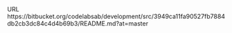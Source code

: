<?xml version="1.0" encoding="UTF-8"?>
<!DOCTYPE plist PUBLIC "-//Apple//DTD PLIST 1.0//EN" "http://www.apple.com/DTDs/PropertyList-1.0.dtd">
<plist version="1.0">
<dict>
	<key>URL</key>
	<string>https://bitbucket.org/codelabsab/development/src/3949ca11fa90527fb7884db2cb3dc84c4d4b69b3/README.md?at=master</string>
</dict>
</plist>
